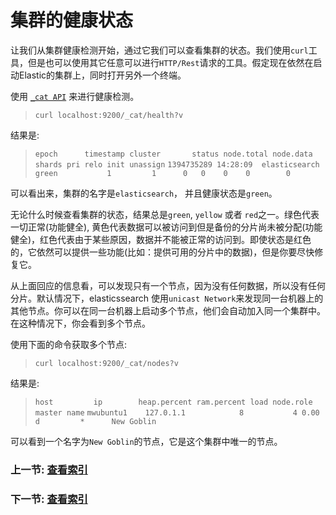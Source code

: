 # 集群的健康状态

让我们从集群健康检测开始，通过它我们可以查看集群的状态。我们使用`curl`工具，但是也可以使用其它任意可以进行`HTTP/Rest`请求的工具。假定现在依然在启动Elastic的集群上，同时打开另外一个终端。

使用 [`_cat API`](../cat-apis) 来进行健康检测。
> `curl localhost:9200/_cat/health?v`

结果是:
> `epoch      timestamp cluster       status node.total node.data shards pri relo init unassign`
> `1394735289 14:28:09  elasticsearch green           1         1      0   0    0    0        0`

可以看出来，集群的名字是`elasticsearch`， 并且健康状态是`green`。

无论什么时候查看集群的状态，结果总是`green`, `yellow` 或者 `red`之一。绿色代表一切正常(功能健全), 黄色代表数据可以被访问到但是备份的分片尚未被分配(功能健全)，红色代表由于某些原因，数据并不能被正常的访问到。即使状态是红色的，它依然可以提供一些功能(比如：提供可用的分片中的数据)，但是你要尽快修复它。

从上面回应的信息看，可以发现只有一个节点，因为没有任何数据，所以没有任何分片。默认情况下，elasticssearch 使用`unicast Network`来发现同一台机器上的其他节点。你可以在同一台机器上启动多个节点，他们会自动加入同一个集群中。在这种情况下，你会看到多个节点。

使用下面的命令获取多个节点:
> `curl localhost:9200/_cat/nodes?v`

结果是:
> `host         ip        heap.percent ram.percent load node.role master name`
> `mwubuntu1    127.0.1.1            8           4 0.00 d         *      New Goblin`

可以看到一个名字为`New Goblin`的节点，它是这个集群中唯一的节点。

### 上一节: [查看索引](list-all-indices.md)
### 下一节: [查看索引](list-all-indices.md)